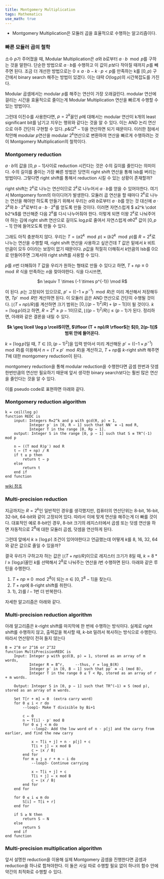 ```yaml
---
title: Montgomery Multiplication
tags: Mathematics
use_math: true
---
```


* Montgomery Multiplication은 모듈러 곱을 효율적으로 수행하는 알고리즘이다.

### 빠른 모듈러 곱의 철학

소수 $p$가 주어졌을 때, Modular Multiplication은 $a$와 $b$로부터 $a \cdot b \mod p$를 구하는 것을 말한다.
단순한 방법으로 $a \cdot b$를 수행하고 이 값이 $p$보다 작아질 때까지 $p$를 빼주면 된다.
조금 더 개선한 방법으로는 $0 \leq a \cdot b - k \cdot p < p$를 만족하는 k를 $[0,p)$ 구간에서 binary search 해주는 방법이 있겠다. 이는 대략 $O(\log p)$의 시간복잡도를 가진다.

Modular 곱셈에서는 modular $p$를 해주는 연산이 가장 오래걸린다. modular 연산에 걸리는 시간을 효율적으로 줄이는게 Modular Multiplication 연산을 빠르게 수행할 수 있는 방법이다.

그런데 이진수를 사용한다면, $p = 2^k$꼴인 $p$에 대해서는 modular 연산이 k개의 least significant bit를 남기고 지우는 행위와 같다는 것을 알 수 있다. 이는 AND 논리 연산으로 아주 간단히 구현할 수 있다. $p \& (2^k-1)$을 연산하면 되기 때문이다. 이러한 점에서 착안해 modular $p$연산을 modular $2^k$연산으로 변환하여 연산을 빠르게 수행하려는 것이 Montgomery Multiplication의 철학이다.

### Montgomery reduction

$a \cdot b$의 값을 $[0,p-1]$사이로 reduction 시킨다는 것은 수의 길이를 줄인다는 의미이다. 수의 길이를 줄이는 가장 빠른 방법은 당연히 right shift 연산을 통해 lsb를 버리는 방법이다. 그렇다면 right shift를 통해서 reduction 시킬 수 있는 상황이 존재할까?

right shift는 $2^k$로 나누는 연산이므로 $2^k$로 나누어서 $a \cdot b$를 얻을 수 있어야한다. 여기서 Montgomery form의 아이디어가 발생한다. 모듈러 곱 연산을 할 때마다 $2^k$로 나누는 연산을 해야만 하도록 만들기 위해서 우리는 $a$와 $b$로부터 $a \cdot b$를 얻는 것 대신에 $a \cdot 2^k$와 $b \cdot 2^k$로부터 $a \cdot b \cdot 2^k$를 얻도록 만들 것이다. 이러면 자연스럽게 $ a2^k \cdot b2^k$를 연산해준 다음 $2^k$를 다시 나누어줘야 한다. 이렇게 되면 이왕 $2^k$로 나눠주어야 하는 김에 right shift 연산으로 길이도 $\log p$로 줄여서 자연스럽게 $ab2^k$ 값이 $[0,p-1]$ 안에 들어오도록 만들 수 있다.

그래도 아직 충분하지 않다. 우리는 $T = (a2^k \mod p) \times (b2^k \mod p)$를 $R = 2^k$로 나누는 연산을 수행할 때, right shift 연산을 사용하고 싶은건데 $T$ 값은 밑에서 $k$ 비트 만큼이 모두 0이라는 보장이 없기 때문이다. $p$값을 적절히 더해줘서 $k$만큼의 lsb를 0으로 만들어주면 그제서야 right shift를 사용할 수 있다.

$p$를 $n$번 더해줘야 $T$ 값을 우리가 원하는 형태로 만들 수 있다고 하면, $T + np \equiv 0 \mod R$ 식을 만족하는 $n$을 찾아야한다. 식을 다시쓰면, 

<center>$n \equiv T \times (-1 \times p^{-1}) \mod R$</center>

이 된다. $p$는 고정되어 있으므로, $p' = ((-1 \times p^{-1}) \mod R)$은 미리 계산해서 저장해두면, $Tp' \mod R$만 계산하면 된다. 이 모듈러 곱은 AND 연산으로 간단히 수행될 것이다. $\lfloor (T + np)/R \rfloor$를 계산하면 크기 범위는 $[0, \lfloor (p-1)^2/R \rfloor + (p-1)]$이 될 것이다. $k = \lceil \log p \rceil$라고 하면, $R = 2^k \geq p-1$이므로, $\lfloor ((p-1)^2/R) \rfloor \leq (p-1)$가 된다. 정리하면, 아래와 같은 결론을 내릴 수 있다.

<center><b>$k \geq \lceil \log p \rceil$이면, $\lfloor (T + np)/R \rfloor$는 $[0, 2(p-1)]$ 범위 안에 들어온다.</b></center>

$k = \lceil \log p \rceil$일 때, $T \in [0, (p-1)^2]$을 입력 받아서 미리 계산해둔 $p' = ((-1 \times p^{-1}) \mod R)$를 이용해서 $n = (T \times p' \mod R)$을 계산하고, $T + np$를 $k$-right shift 해주면 $T$에 대한 montgomery reduction이 된다.

montgomery reduction을 통해 modular reduction을 수행한다면 곱셈 한번과 덧셈 한번만큼의 연산만 필요하기 때문에 앞서 생각한 binary search보다는 훨씬 많은 연산을 줄인다는 것을 알 수 있다.

이를 pseudo code로 표현하면 아래와 같다.

### Montgomery reduction algorithm

```
k = ceil(log p)
function REDC is
    input: Integers R=2^k and p with gcd(R, p) = 1,
           Integer p′ in [0, R − 1] such that NN′ ≡ −1 mod R,
           Integer T in the range [0, Rp − 1].
    output: Integer S in the range [0, p − 1] such that S ≡ TR^(-1) mod p

    n ← ((T mod R)p′) mod R
    t ← (T + np) / R
    if t ≥ p then
        return t − p
    else
        return t
    end if
end function
```
[wiki 참조](https://en.wikipedia.org/wiki/Montgomery_modular_multiplication)

### Multi-precision reduction

지금까지는 $R = 2^k$인 일반적인 경우를 생각했지만, 컴퓨터의 연산단위는 8-bit, 16-bit, 32-bit, 64-bit와 같이 고정되어 있다. 따라서 이에 맞게 연산을 해주는게 더 빠를 것이다. 대표적인 예로 8-bit인 경우, 8-bit 크기의 레지스터에서 곱셈 또는 덧셈 연산을 하면 자동적으로 $2^8$에 대한 모듈러 곱셈, 덧셈을 연산하게 된다.

그런데 앞에서 $k \geq \lceil \log p \rceil$ 조건이 있어야한다고 언급했는데 어떻게 $k$를 8, 16, 32, 64와 같은 값으로 줄일 수 있을까?

결국 우리가 구하고자 하는 값은 $\lfloor (T + np)/R \rfloor$이므로 레지스터 크기가 8일 때, $k = 8*l \geq \lceil \log p \rceil$꼴인 $k$를 선택해서 $2^8$로 나눠주는 연산을 $l$번 수행하면 된다. 아래와 같은 루틴을 수행한다.

1) $T+np \equiv 0 \mod 2^8$이 되는 $n \in [0, 2^8-1]$을 찾는다.<br>
2) $T+np$에 8-right shift를 취한다.<br>
3) 1), 2)를 $l-1$번 더 반복한다.

자세한 알고리즘은 아래와 같다.

### Multi-precision reduction algorithm

아래 알고리즘은 $k$-right shift를 마지막에 한 번에 수행하는 방식이다. 실제로 right shift를 수행하지 않고, 출력값을 복사할 때, $k$-bit 밀려서 복사하는 방식으로 수행한다. 따라서 연산량이 전혀 들지 않는다

```
B = 2^8 or 2^16 or 2^32
function MultiPrecisionREDC is
    Input: Integer p with gcd(B, p) = 1, stored as an array of m words,
           Integer R = B^r,     --thus, r = log_B(R)
           Integer p′ in [0, B − 1] such that pp′ ≡ −1 (mod B),
           Integer T in the range 0 ≤ T < Rp, stored as an array of r + m words.

    Output: Integer S in [0, p − 1] such that TR^(−1) ≡ S (mod p), stored as an array of m words.

    Set T[r + m] = 0  (extra carry word)
    for 0 ≤ i < r do
        --loop1- Make T divisible by Bi+1

        c ← 0
        n ← T[i] ⋅ p′ mod B
        for 0 ≤ j < m do
            --loop2- Add the low word of n ⋅ p[j] and the carry from earlier, and find the new carry

            x ← T[i + j] + n ⋅ p[j] + c
            T[i + j] ← x mod B
            c ← ⌊x / B⌋
        end for
        for m ≤ j ≤ r + m − i do
            --loop3- Continue carrying

            x ← T[i + j] + c
            T[i + j] ← x mod B
            c ← ⌊x / B⌋
        end for
    end for

    for 0 ≤ i ≤ m do
        S[i] ← T[i + r]
    end for

    if S ≥ N then
        return S − N
    else
        return S
    end if
end function
```

### Multi-precision multiplication algorithm

앞서 설명한 reduction을 이용해 실제 Montgomery 곱셈을 진행한다면 곱셈과 reduction을 하나로 합쳐야한다. 이 둘은 사실 따로 수행할 필요 없이 하나의 함수 안에 약간의 최적화로 수행할 수 있다.
